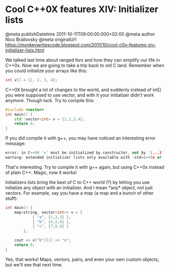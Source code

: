 # Cool C++0X features XIV: Initializer lists

@meta publishDatetime 2011-10-11T09:00:00.000+02:00
@meta author Nico Brailovsky
@meta originalUrl https://monkeywritescode.blogspot.com/2011/10/cool-c0x-features-xiv-initializer-lists.html

We talked last time about ranged fors and how they can simplify our life in C++0x. Now we are going to take a trip back to old C land. Remember when you could initialize your arrays like this:

```c++
int v[] = {1, 2, 3, 4};
```

C++0X brought a lot of changes to the world, and suddenly instead of int[] you were supposed to use vector, and with it your initializer didn't work anymore. Though luck. Try to compile this:

```c++
#include <vector>
int main() {
	std::vector<int> v = {1,2,3,4};
	return 0;
}
```

If you did compile it with g++, you may have noticed an interesting error message:

```c++
error: in C++98 'v' must be initialized by constructor, not by '{...}'
warning: extended initializer lists only available with -std=c++0x or -std=gnu++0x
```

That's interesting. Try to compile it with g++ again, but using C++0x instead of plain C++. Magic, now it works!

Initializers lists bring the best of C to C++ world (?) by letting you use initialize any object with an initializer. And I mean \*any\* object, not just vectors. For example, say you have a map (a map and a bunch of other stuff):

```c++
int main() {
	map<string, vector<int>> v = {
			{ "a", {1,2,3} },
			{ "b", {4,5,6} },
			{ "c", {7,8,9} }
		};

	cout << v["b"][1] << "n";
	return 0;
}
```

Yes, that works! Maps, vectors, pairs, and even your own custom objects, but we'll see that next time.

